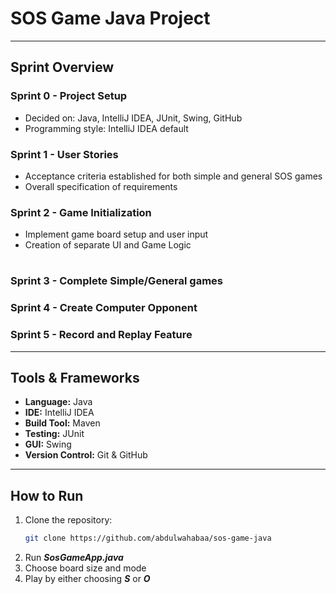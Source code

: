# SOS Game Java Project


---

## Sprint Overview

### **Sprint 0 - Project Setup**
- Decided on: Java, IntelliJ IDEA, JUnit, Swing, GitHub
- Programming style: IntelliJ IDEA default

### **Sprint 1 - User Stories**
- Acceptance criteria established for both simple and general SOS games
- Overall specification of requirements

### **Sprint 2 - Game Initialization**
- Implement game board setup and user input
- Creation of separate UI and Game Logic

#

### **Sprint 3 - Complete Simple/General games**


### **Sprint 4 - Create Computer Opponent**


### **Sprint 5 - Record and Replay Feature**


---

##  Tools & Frameworks
- **Language:** Java
- **IDE:** IntelliJ IDEA
- **Build Tool:** Maven
- **Testing:** JUnit
- **GUI:** Swing
- **Version Control:** Git & GitHub

---

##  How to Run
1. Clone the repository:
   ```bash
   git clone https://github.com/abdulwahabaa/sos-game-java
2. Run ***SosGameApp.java***
3. Choose board size and mode
4. Play by either choosing ***S*** or ***O***